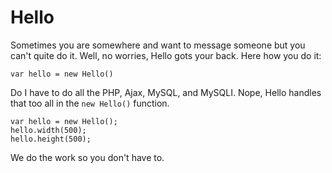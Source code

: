 # Hello

Sometimes you are somewhere and want to message someone but you can't quite do it. Well, no worries, Hello gots your back. Here how you do it:

```var hello = new Hello()```

Do I have to do all the PHP, Ajax, MySQL, and MySQLI. Nope, Hello handles that too all in the ```new Hello()``` function.

```
var hello = new Hello();
hello.width(500);
hello.height(500);
```
We do the work so you don't have to.
